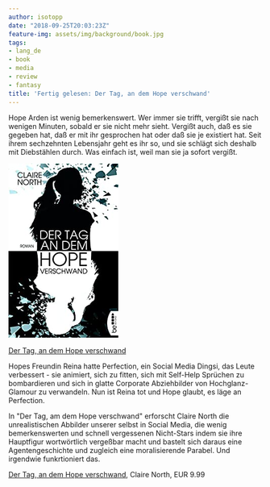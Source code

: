 ```yaml
---
author: isotopp
date: "2018-09-25T20:03:23Z"
feature-img: assets/img/background/book.jpg
tags:
- lang_de
- book
- media
- review
- fantasy
title: 'Fertig gelesen: Der Tag, an dem Hope verschwand'
---
```

Hope Arden ist wenig bemerkenswert. Wer immer sie trifft, vergißt sie nach wenigen Minuten, sobald er sie nicht mehr sieht. Vergißt auch, daß es sie gegeben hat, daß er mit ihr gesprochen hat oder daß sie je existiert hat. Seit ihrem sechzehnten Lebensjahr geht es ihr so, und sie schlägt sich deshalb mit Diebstählen durch. Was einfach ist, weil man sie ja sofort vergißt.

[![](/uploads/2018/09/hope.jpg)](https://www.amazon.de/Tag-dem-Hope-verschwand-Roman-ebook/dp/B072BMKGVH)

[Der Tag, an dem Hope verschwand](https://www.amazon.de/Tag-dem-Hope-verschwand-Roman-ebook/dp/B072BMKGVH)

Hopes Freundin Reina hatte Perfection, ein Social Media Dingsi, das Leute verbessert - sie animiert, sich zu fitten, sich mit Self-Help Sprüchen zu bombardieren und sich in glatte Corporate Abziehbilder von Hochglanz-Glamour zu verwandeln. Nun ist Reina tot und Hope glaubt, es läge an Perfection.

In "Der Tag, am dem Hope verschwand" erforscht Claire North die unrealistischen Abbilder unserer selbst in Social Media, die wenig bemerkenswerten und schnell vergessenen Nicht-Stars indem sie ihre Hauptfigur wortwörtlich vergeßbar macht und bastelt sich daraus eine Agentengeschichte und zugleich eine moralisierende Parabel. Und irgendwie funkrtioniert das.

[Der Tag, an dem Hope verschwand](https://www.amazon.de/Tag-dem-Hope-verschwand-Roman-ebook/dp/B072BMKGVH), Claire North, EUR 9.99

